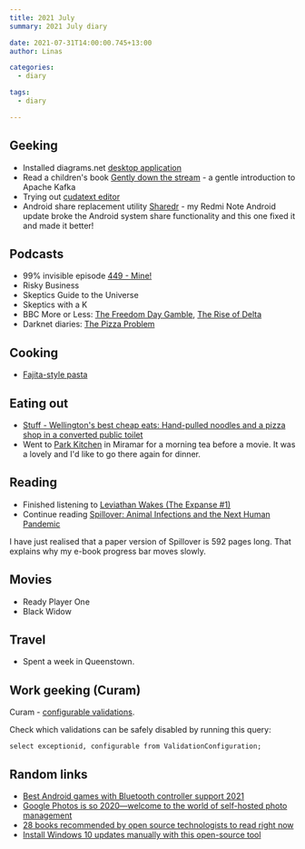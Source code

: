 ```yaml
---
title: 2021 July
summary: 2021 July diary

date: 2021-07-31T14:00:00.745+13:00
author: Linas

categories:
  - diary

tags:
  - diary

---
```


## Geeking

* Installed diagrams.net [desktop application](https://github.com/jgraph/drawio-desktop/releases/latest)
* Read a children's book [Gently down the stream](https://www.gentlydownthe.stream/) - a gentle introduction to Apache Kafka
* Trying out [cudatext editor](https://cudatext.github.io/)
* Android share replacement utility [Sharedr](https://play.google.com/store/apps/details?id=com.rejh.sharedr) - my Redmi Note Android update broke the Android system share functionality and this one fixed it and made it better! 

## Podcasts

* 99% invisible episode [449 - Mine!](https://99percentinvisible.org/episode/mine/)
* Risky Business
* Skeptics Guide to the Universe
* Skeptics with a K
* BBC More or Less: [The Freedom Day Gamble](https://www.bbc.co.uk/sounds/play/m000y49w), [The Rise of Delta](https://www.bbc.co.uk/programmes/p09q88tl)
* Darknet diaries: [The Pizza Problem](https://darknetdiaries.com/episode/97/)

## Cooking

* [Fajita-style pasta](https://www.bbcgoodfood.com/recipes/fajita-style-pasta)

## Eating out

* [Stuff - Wellington's best cheap eats: Hand-pulled noodles and a pizza shop in a converted public toilet](https://i.stuff.co.nz/travel/destinations/nz/wellington/300362137/handpulled-noodles-and-a-pizza-shop-in-a-converted-public-toilet-wellingtons-best-cheap-eats)
* Went to [Park Kitchen](https://www.parkkitchen.co.nz/) in Miramar for a morning tea before a movie. It was a lovely and I'd like to go there again for dinner.

## Reading

* Finished listening to [Leviathan Wakes (The Expanse #1)](https://www.goodreads.com/book/show/8855321-leviathan-wakes)
* Continue reading [Spillover: Animal Infections and the Next Human Pandemic](https://www.goodreads.com/book/show/17573681-spillover)

I have just realised that a paper version of Spillover is 592 pages long. That explains why my e-book progress bar moves slowly.

## Movies

* Ready Player One
* Black Widow

## Travel

* Spent a week in Queenstown.

## Work geeking (Curam)

Curam - [configurable validations](https://www.ibm.com/docs/en/spm/7.0.11?topic=configuration-working-configurable-validations). 

Check which validations can be safely disabled by running this query:

```
select exceptionid, configurable from ValidationConfiguration;
```

## Random links

* [Best Android games with Bluetooth controller support 2021](https://www.androidcentral.com/best-android-games-bluetooth-controller-support)
* [Google Photos is so 2020—welcome to the world of self-hosted photo management](https://arstechnica.com/gadgets/2021/06/the-big-alternatives-to-google-photos-showdown/)
* [28 books recommended by open source technologists to read right now](https://opensource.com/article/21/7/open-source-books)
* [Install Windows 10 updates manually with this open-source tool](https://www.bleepingcomputer.com/news/microsoft/install-windows-10-updates-manually-with-this-open-source-tool/)

